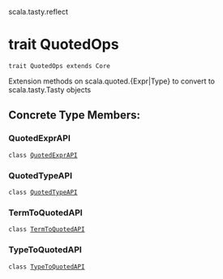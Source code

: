 scala.tasty.reflect
# trait QuotedOps

<pre><code class="language-scala" >trait QuotedOps extends Core</pre></code>
Extension methods on scala.quoted.{Expr|Type} to convert to scala.tasty.Tasty objects

## Concrete Type Members:
### QuotedExprAPI
<pre><code class="language-scala" >class <a href="./QuotedOps/QuotedExprAPI.md">QuotedExprAPI</a></pre></code>
### QuotedTypeAPI
<pre><code class="language-scala" >class <a href="./QuotedOps/QuotedTypeAPI.md">QuotedTypeAPI</a></pre></code>
### TermToQuotedAPI
<pre><code class="language-scala" >class <a href="./QuotedOps/TermToQuotedAPI.md">TermToQuotedAPI</a></pre></code>
### TypeToQuotedAPI
<pre><code class="language-scala" >class <a href="./QuotedOps/TypeToQuotedAPI.md">TypeToQuotedAPI</a></pre></code>
